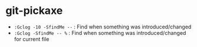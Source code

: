 # git-pickaxe


- `:Gclog -10 -SfindMe --` : Find when something was introduced/changed
- `:Gclog -SfindMe -- %` : Find when something was introduced/changed for current file
